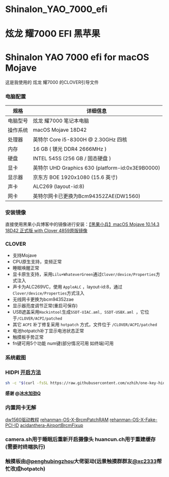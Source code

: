 # Shinalon_YAO_7000_efi 

# 炫龙 耀7000 EFI 黑苹果

# Shinalon YAO 7000 efi  for macOS Mojave

这是我使用的 炫龙 耀7000 的CLOVER引导文件

### 电脑配置

| 规格     | 详细信息                                                |
| -------- | ----------------------------------------------------- |
| 电脑型号 | 炫龙 耀7000 笔记本电脑                                    |
| 操作系统 | macOS Mojave 18D42                                   |
| 处理器   | 英特尔 Core i5-8300H @ 2.30GHz 四核                   |
| 内存     | 16 GB ( 镁光 DDR4 2666MHz )                           |
| 硬盘     | INTEL 545S (256 GB / 固态硬盘 )                       |
| 显卡     | 英特尔 UHD Graphics 630 (platform-id:0x3E9B0000)       |
| 显示器   | 京东方 BOE  1920x1080 (15.6 英寸)                      |
| 声卡     | ALC269 (layout-id:8)                                 |
| 网卡     | 英特尔网卡已更换为Bcm94352ZAE(DW1560)                     |

### 安装镜像

直接使用黑果小兵博客中的镜像进行安装：[【黑果小兵】macOS Mojave 10.14.3 18D42 正式版 with Clover 4859原版镜像](https://blog.daliansky.net/macOS-Mojave-10.14.3-18D42-official-version-with-Clover-4859-original-image.html)

### CLOVER

* 支持Mojave
* CPU原生支持，变频正常
* 睡眠唤醒正常
* 显卡原生支持，采用`Lilu+WhateverGreen`通过`Clover/device/Properties`方式注入
* 声卡为ALC269VC，使用 `AppleALC` ，layout-id:8，通过`Clover/device/Properties`方式注入
* 无线网卡更换为bcm94352zae
* 显示器亮度调节正常(重启可保存) 
* USB遮盖采用`Hackintool`生成`SSDT-UIAC.aml, SSDT-USBX.aml `，它位于`/CLOVER/ACPI/patched`
* 其它 `ACPI` 补丁修复采用 `hotpatch` 方式，文件位于 `/CLOVER/ACPI/patched`
* 电池hotpatch补丁显示电池状态正常
* 触摸板手势正常
* fn键可用5个功能 num键(部分情况可用 如终端)可用 

### 系统截图

### HIDPI   [开启方法](https://github.com/xzhih/one-key-hidpi)
``` bash
sh -c "$(curl -fsSL https://raw.githubusercontent.com/xzhih/one-key-hidpi/master/hidpi.sh)"
```
 **感谢 @[冰水加劲Q](https://github.com/xzhih)**

### 内置网卡无解 
[dw1560驱动教程](https://blog.daliansky.net/Broadcom-BCM94352z-DW1560-drive-new-posture.html) [rehanman-OS-X-BrcmPatchRAM](https://bitbucket.org/RehabMan/os-x-brcmpatchram/downloads/) [rehanman-OS-X-Fake-PCI-ID](https://bitbucket.org/RehabMan/os-x-fake-pci-id/downloads/) [acidanthera-AirportBrcmFixup](https://github.com/acidanthera/AirportBrcmFixup/releases)

### camera.sh用于睡眠后重新开启摄像头 huancun.ch用于重建缓存 (需要时终端执行)

### 触摸板由[@penghubingzhou](https://github.com/penghubingzhou)大佬驱动(远景触摸群群友[@xc2333](https://github.com/Xc2333)帮忙改成hotpatch)
